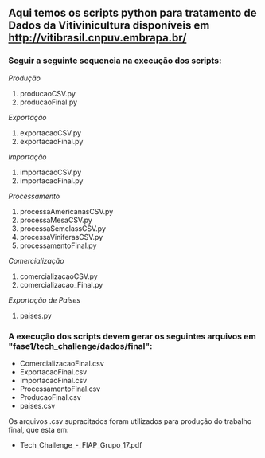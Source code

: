 ## Aqui temos os scripts python para tratamento de Dados da Vitivinicultura disponíveis em http://vitibrasil.cnpuv.embrapa.br/

### Seguir a seguinte sequencia na execução dos scripts:

*Produção*
1. producaoCSV.py
2. producaoFinal.py

*Exportação*
1. exportacaoCSV.py
2. exportacaoFinal.py

*Importação*
1. importacaoCSV.py
2. importacaoFinal.py

*Processamento*
1. processaAmericanasCSV.py
2. processaMesaCSV.py
3. processaSemclassCSV.py
4. processaViniferasCSV.py
5. processamentoFinal.py

*Comercialização*
1. comercializacaoCSV.py
2. comercializacao_Final.py

*Exportação de Países*
1. paises.py

### A execução dos scripts devem gerar os seguintes arquivos em "fase1/tech_challenge/dados/final":
- ComercializacaoFinal.csv
- ExportacaoFinal.csv
- ImportacaoFinal.csv
- ProcessamentoFinal.csv
- ProducaoFinal.csv
- paises.csv

Os arquivos .csv supracitados foram utilizados para produção do trabalho final, que esta em:
- Tech_Challenge_-_FIAP_Grupo_17.pdf